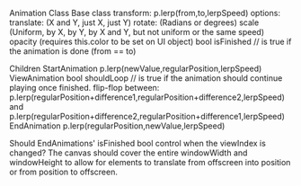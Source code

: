 Animation Class
Base class
	transform:
		p.lerp(from,to,lerpSpeed)
     options:
    	 translate: (X and Y, just X, just Y)
         rotate: (Radians or degrees)
         scale (Uniform, by X, by Y, by X and Y, but not uniform or the same speed)
         opacity (requires this.color to be set on UI object)
     bool isFinished // is true if the animation is done (from == to)

Children
    StartAnimation
        p.lerp(newValue,regularPosition,lerpSpeed)
    ViewAnimation
       bool shouldLoop // is true if the animation should continue playing once finished.
	   flip-flop between:
            p.lerp(regularPosition+difference1,regularPosition+difference2,lerpSpeed)
        and
            p.lerp(regularPosition+difference2,regularPosition+difference1,lerpSpeed)
    EndAnimation
        p.lerp(regularPosition,newValue,lerpSpeed)

Should EndAnimations' isFinished bool control when the viewIndex is changed?
The canvas should cover the entire windowWidth and windowHeight to allow for elements
    to translate from offscreen into position or from position to offscreen.
